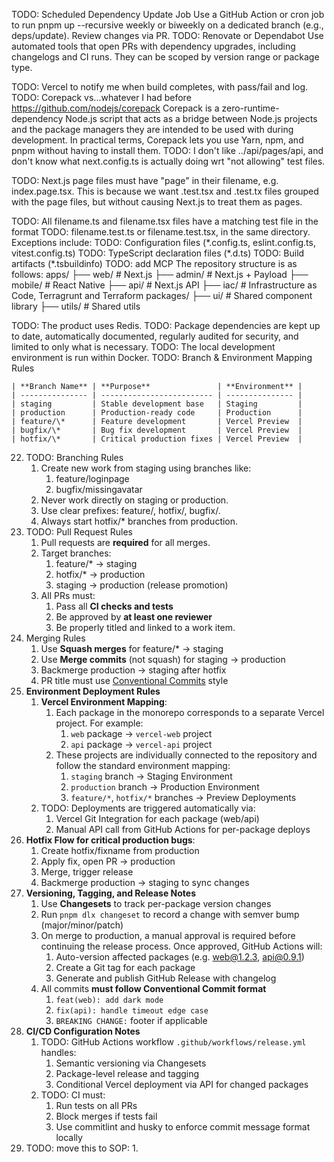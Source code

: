 
TODO: Scheduled Dependency Update Job
    Use a GitHub Action or cron job to run pnpm up --recursive weekly or biweekly on a dedicated branch (e.g., deps/update). Review changes via PR.
TODO: Renovate or Dependabot
    Use automated tools that open PRs with dependency upgrades, including changelogs and CI runs. They can be scoped by version range or package type.

TODO: Vercel to notify me when build completes, with pass/fail and log.
TODO: Corepack vs...whatever I had before
    https://github.com/nodejs/corepack
    Corepack is a zero-runtime-dependency Node.js script that acts as a bridge between Node.js projects and the package managers they are intended to be used with during development. In practical terms, Corepack lets you use Yarn, npm, and pnpm without having to install them.
TODO: I don't like ../api/pages/api, and don't know what next.config.ts is actually doing wrt "not allowing" test files.

TODO: Next.js page files must have "page" in their filename, e.g. index.page.tsx. This is because we want .test.tsx and .test.tx files grouped with the page files, but without causing Next.js to treat them as pages.

TODO: All filename.ts and filename.tsx files have a matching test file in the format TODO: filename.test.ts or filename.test.tsx, in the same directory. Exceptions include:
TODO: Configuration files (\*.config.ts, eslint.config.ts, vitest.config.ts)
TODO: TypeScript declaration files (\*.d.ts)
TODO: Build artifacts (\*.tsbuildinfo)
TODO: add MCP
The repository structure is as follows:
    apps/
    ├── web/ # Next.js
    ├── admin/ # Next.js + Payload
    ├── mobile/ # React Native
    ├── api/ # Next.js API
    ├── iac/ # Infrastructure as Code, Terragrunt and Terraform
    packages/
    ├── ui/ # Shared component library
    ├── utils/ # Shared utils

TODO: The product uses Redis.
TODO: Package dependencies are kept up to date, automatically documented, regularly audited for security, and limited to only what is necessary.
TODO: The local development environment is run within Docker.
TODO: Branch & Environment Mapping Rules

    | **Branch Name** | **Purpose**               | **Environment** |
    | --------------- | ------------------------- | --------------- |
    | staging         | Stable development base   | Staging         |
    | production      | Production-ready code     | Production      |
    | feature/\*      | Feature development       | Vercel Preview  |
    | bugfix/\*       | Bug fix development       | Vercel Preview  |
    | hotfix/\*       | Critical production fixes | Vercel Preview  |

22. TODO: Branching Rules
    1.  Create new work from staging using branches like:
        1. feature/loginpage
        2. bugfix/missingavatar
    2.  Never work directly on staging or production.
    3.  Use clear prefixes: feature/, hotfix/, bugfix/.
    4.  Always start hotfix/\* branches from production.
23. TODO: Pull Request Rules
    1.  Pull requests are **required** for all merges.
    2.  Target branches:
        1. feature/\* → staging
        2. hotfix/\* → production
        3. staging → production (release promotion)
    3.  All PRs must:
        1. Pass all **CI checks and tests**
        2. Be approved by **at least one reviewer**
        3. Be properly titled and linked to a work item.
24. Merging Rules
    1.  Use **Squash merges** for feature/\* → staging
    2.  Use **Merge commits** (not squash) for staging → production
    3.  Backmerge production → staging after hotfix
    4.  PR title must use [Conventional Commits](https://www.conventionalcommits.org/) style
25. **Environment Deployment Rules**
    1.  **Vercel Environment Mapping**:
        1. Each package in the monorepo corresponds to a separate Vercel project. For example:
           1. `web` package → `vercel-web` project
           2. `api` package → `vercel-api` project
        2. These projects are individually connected to the repository and follow the standard environment mapping:
           1. `staging` branch → Staging Environment
           2. `production` branch → Production Environment
           3. `feature/*`, `hotfix/*` branches → Preview Deployments
    2.  TODO: Deployments are triggered automatically via:
        1. Vercel Git Integration for each package (web/api)
        2. Manual API call from GitHub Actions for per-package deploys
26. **Hotfix Flow for critical production bugs**:
    1.  Create hotfix/fixname from production
    2.  Apply fix, open PR → production
    3.  Merge, trigger release
    4.  Backmerge production → staging to sync changes
27. **Versioning, Tagging, and Release Notes**
    1.  Use **Changesets** to track per-package version changes
    2.  Run `pnpm dlx changeset` to record a change with semver bump (major/minor/patch)
    3.  On merge to production, a manual approval is required before continuing the release process. Once approved, GitHub Actions will:
        1. Auto-version affected packages (e.g. web@1.2.3, api@0.9.1)
        2. Create a Git tag for each package
        3. Generate and publish GitHub Release with changelog
    4.  All commits **must follow Conventional Commit format**
        1. `feat(web): add dark mode`
        2. `fix(api): handle timeout edge case`
        3. `BREAKING CHANGE:` footer if applicable
28. **CI/CD Configuration Notes**
    1.  TODO: GitHub Actions workflow `.github/workflows/release.yml` handles:
        1. Semantic versioning via Changesets
        2. Package-level release and tagging
        3. Conditional Vercel deployment via API for changed packages
    2.  TODO: CI must:
        1. Run tests on all PRs
        2. Block merges if tests fail
        3. Use commitlint and husky to enforce commit message format locally
29. TODO: move this to SOP:
    1.  